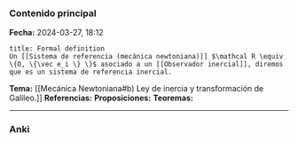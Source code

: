 ### Contenido principal

**Fecha:** 2024-03-27, 18:12

```ad-formal
title: Formal definition
Un [[Sistema de referencia (mecánica newtoniana)]] $\mathcal R \equiv \{O, \{\vec e_i \} \}$ asociado a un [[Observador inercial]], diremos que es un sistema de referencia inercial.
```

**Tema:** [[Mecánica Newtoniana#b) Ley de inercia y transformación de Galileo.]]
**Referencias:**
**Proposiciones:**
**Teoremas:**

---
### Anki
